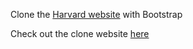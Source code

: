 Clone the [Harvard website](https://www.harvard.edu/) with Bootstrap

Check out the clone website [here](https://yinnyc.github.io/SPD1.2_Harvard-website-mockup/)
